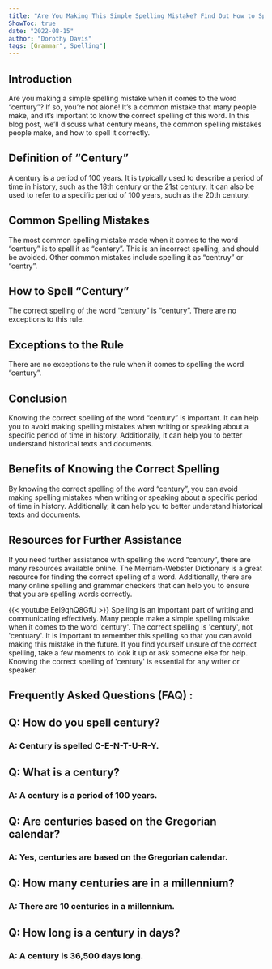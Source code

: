 ```yaml
---
title: "Are You Making This Simple Spelling Mistake? Find Out How to Spell 'Century' Now!"
ShowToc: true 
date: "2022-08-15"
author: "Dorothy Davis" 
tags: [Grammar", Spelling"]
---
```

## Introduction
Are you making a simple spelling mistake when it comes to the word “century”? If so, you’re not alone! It’s a common mistake that many people make, and it’s important to know the correct spelling of this word. In this blog post, we’ll discuss what century means, the common spelling mistakes people make, and how to spell it correctly. 

## Definition of “Century”
A century is a period of 100 years. It is typically used to describe a period of time in history, such as the 18th century or the 21st century. It can also be used to refer to a specific period of 100 years, such as the 20th century. 

## Common Spelling Mistakes
The most common spelling mistake made when it comes to the word “century” is to spell it as “centery”. This is an incorrect spelling, and should be avoided. Other common mistakes include spelling it as “centruy” or “centry”. 

## How to Spell “Century”
The correct spelling of the word “century” is “century”. There are no exceptions to this rule. 

## Exceptions to the Rule
There are no exceptions to the rule when it comes to spelling the word “century”. 

## Conclusion
Knowing the correct spelling of the word “century” is important. It can help you to avoid making spelling mistakes when writing or speaking about a specific period of time in history. Additionally, it can help you to better understand historical texts and documents. 

## Benefits of Knowing the Correct Spelling
By knowing the correct spelling of the word “century”, you can avoid making spelling mistakes when writing or speaking about a specific period of time in history. Additionally, it can help you to better understand historical texts and documents. 

## Resources for Further Assistance
If you need further assistance with spelling the word “century”, there are many resources available online. The Merriam-Webster Dictionary is a great resource for finding the correct spelling of a word. Additionally, there are many online spelling and grammar checkers that can help you to ensure that you are spelling words correctly.

{{< youtube Eei9qhQ8GfU >}} 
Spelling is an important part of writing and communicating effectively. Many people make a simple spelling mistake when it comes to the word 'century'. The correct spelling is 'century', not 'centuary'. It is important to remember this spelling so that you can avoid making this mistake in the future. If you find yourself unsure of the correct spelling, take a few moments to look it up or ask someone else for help. Knowing the correct spelling of 'century' is essential for any writer or speaker.

## Frequently Asked Questions (FAQ) :
<h2>Q: How do you spell century?</h2>

<h3>A: Century is spelled C-E-N-T-U-R-Y.</h3>

<h2>Q: What is a century?</h2>

<h3>A: A century is a period of 100 years.</h3>

<h2>Q: Are centuries based on the Gregorian calendar?</h2>

<h3>A: Yes, centuries are based on the Gregorian calendar.</h3>

<h2>Q: How many centuries are in a millennium?</h2>

<h3>A: There are 10 centuries in a millennium.</h3>

<h2>Q: How long is a century in days?</h2>

<h3>A: A century is 36,500 days long.</h3>





